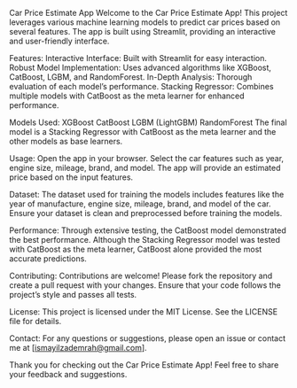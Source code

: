 Car Price Estimate App
Welcome to the Car Price Estimate App! 
This project leverages various machine learning models to predict car prices based on several features. The app is built using Streamlit, providing an interactive and user-friendly interface.


Features:
Interactive Interface: Built with Streamlit for easy interaction.
Robust Model Implementation: Uses advanced algorithms like XGBoost, CatBoost, LGBM, and RandomForest.
In-Depth Analysis: Thorough evaluation of each model’s performance.
Stacking Regressor: Combines multiple models with CatBoost as the meta learner for enhanced performance.


Models Used:
XGBoost
CatBoost
LGBM (LightGBM)
RandomForest
The final model is a Stacking Regressor with CatBoost as the meta learner and the other models as base learners.


Usage:
Open the app in your browser.
Select the car features such as year, engine size, mileage, brand, and model.
The app will provide an estimated price based on the input features.


Dataset:
The dataset used for training the models includes features like the year of manufacture, engine size, mileage, brand, and model of the car. Ensure your dataset is clean and preprocessed before training the models.


Performance:
Through extensive testing, the CatBoost model demonstrated the best performance. Although the Stacking Regressor model was tested with CatBoost as the meta learner, CatBoost alone provided the most accurate predictions.

Contributing:
Contributions are welcome! Please fork the repository and create a pull request with your changes. Ensure that your code follows the project’s style and passes all tests.

License:
This project is licensed under the MIT License. See the LICENSE file for details.


Contact:
For any questions or suggestions, please open an issue or contact me at [ismayilzademrah@gmail.com].

Thank you for checking out the Car Price Estimate App! Feel free to share your feedback and suggestions.
